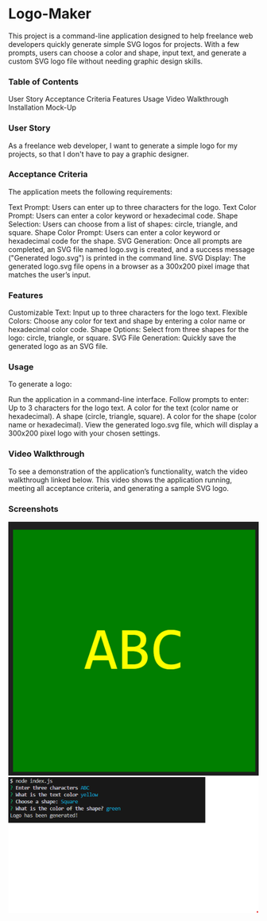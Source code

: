 # Logo-Maker

This project is a command-line application designed to help freelance web developers quickly generate simple SVG logos for projects. With a few prompts, users can choose a color and shape, input text, and generate a custom SVG logo file without needing graphic design skills.


### Table of Contents
User Story
Acceptance Criteria
Features
Usage
Video Walkthrough
Installation
Mock-Up

### User Story
As a freelance web developer, I want to generate a simple logo for my projects, so that I don't have to pay a graphic designer.

### Acceptance Criteria
The application meets the following requirements:

Text Prompt: Users can enter up to three characters for the logo.
Text Color Prompt: Users can enter a color keyword or hexadecimal code.
Shape Selection: Users can choose from a list of shapes: circle, triangle, and square.
Shape Color Prompt: Users can enter a color keyword or hexadecimal code for the shape.
SVG Generation: Once all prompts are completed, an SVG file named logo.svg is created, and a success message ("Generated logo.svg") is printed in the command line.
SVG Display: The generated logo.svg file opens in a browser as a 300x200 pixel image that matches the user’s input.

### Features
Customizable Text: Input up to three characters for the logo text.
Flexible Colors: Choose any color for text and shape by entering a color name or hexadecimal color code.
Shape Options: Select from three shapes for the logo: circle, triangle, or square.
SVG File Generation: Quickly save the generated logo as an SVG file.

### Usage
To generate a logo:

Run the application in a command-line interface.
Follow prompts to enter:
Up to 3 characters for the logo text.
A color for the text (color name or hexadecimal).
A shape (circle, triangle, square).
A color for the shape (color name or hexadecimal).
View the generated logo.svg file, which will display a 300x200 pixel logo with your chosen settings.

### Video Walkthrough
To see a demonstration of the application’s functionality, watch the video walkthrough linked below. This video shows the application running, meeting all acceptance criteria, and generating a sample SVG logo.

### Screenshots
![Logo Screenshot](./screenshots/screenshot2.png)
![Terminal Screenshot](./screenshots/screenshot1.png)

